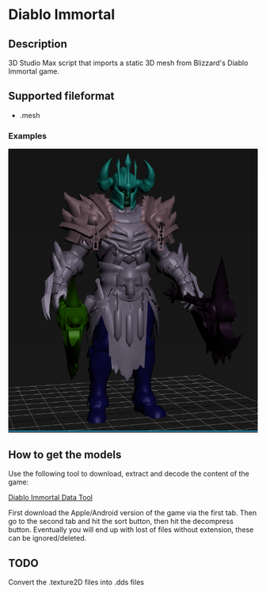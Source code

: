 # Diablo Immortal

## Description

3D Studio Max script that imports a static 3D mesh from Blizzard's Diablo Immortal game.

## Supported fileformat
- .mesh

### Examples
![diablo import example](../../images/diablo_immortal_screen_01.png)

## How to get the models

Use the following tool to download, extract and decode the content of the game:

[Diablo Immortal Data Tool](https://github.com/CucFlavius/DIDT)

First download the Apple/Android version of the game via the first tab.
Then go to the second tab and hit the sort button, then hit the decompress button.
Eventually you will end up with lost of files without extension, these can be ignored/deleted.

## TODO

Convert the .texture2D files into .dds files